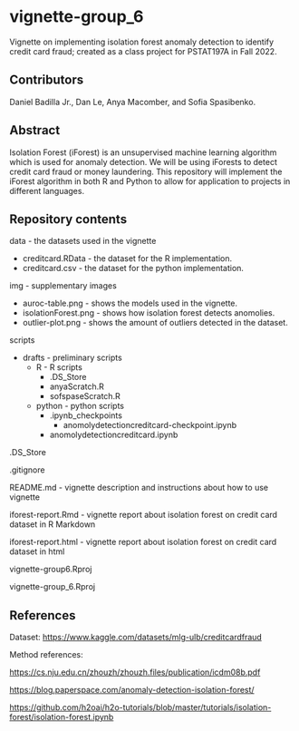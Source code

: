 # vignette-group_6

Vignette on implementing isolation forest anomaly detection to identify credit card fraud; created as a class project for PSTAT197A in Fall 2022.

## Contributors
Daniel Badilla Jr., Dan Le, Anya Macomber, and Sofia Spasibenko.

## Abstract
Isolation Forest (iForest) is an unsupervised machine learning algorithm which is used for anomaly detection. We will be using iForests to detect credit card fraud or money laundering. This repository will implement the iForest algorithm in both R and Python to allow for application to projects in different languages. 

## Repository contents
data - the datasets used in the vignette 
  * creditcard.RData - the dataset for the R implementation.
  * creditcard.csv - the dataset for the python implementation.
  
img - supplementary images
  * auroc-table.png - shows the models used in the vignette.
  * isolationForest.png - shows how isolation forest detects anomolies.
  * outlier-plot.png - shows the amount of outliers detected in the dataset.
  
scripts
  * drafts - preliminary scripts
    * R - R scripts
      * .DS_Store
      * anyaScratch.R
      * sofspaseScratch.R
    * python - python scripts
      * .ipynb_checkpoints
        * anomolydetectioncreditcard-checkpoint.ipynb
      * anomolydetectioncreditcard.ipynb
      
.DS_Store

.gitignore

README.md - vignette description and instructions about how to use vignette 

iforest-report.Rmd - vignette report about isolation forest on credit card dataset in R Markdown

iforest-report.html - vignette report about isolation forest on credit card dataset in html

vignette-group6.Rproj

vignette-group_6.Rproj
   
  
    


## References
Dataset: https://www.kaggle.com/datasets/mlg-ulb/creditcardfraud

Method references:

https://cs.nju.edu.cn/zhouzh/zhouzh.files/publication/icdm08b.pdf	

https://blog.paperspace.com/anomaly-detection-isolation-forest/

https://github.com/h2oai/h2o-tutorials/blob/master/tutorials/isolation-forest/isolation-forest.ipynb
